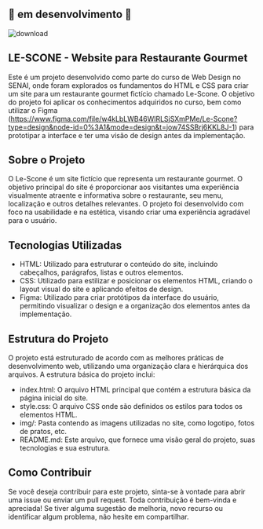 ## 🚧 em desenvolvimento 🚧
![download](https://github.com/BrennonMeireles/le-scone/assets/141636246/dafe7d8f-5a22-4200-8988-9b36c1cbb28d)

## LE-SCONE - Website para Restaurante Gourmet
Este é um projeto desenvolvido como parte do curso de Web Design no SENAI, onde foram explorados os fundamentos do HTML e CSS para criar um site para um restaurante gourmet fictício chamado Le-Scone. O objetivo do projeto foi aplicar os conhecimentos adquiridos no curso, bem como utilizar o Figma (https://www.figma.com/file/w4kLbLWB46WlRLSjSXmPMe/Le-Scone?type=design&node-id=0%3A1&mode=design&t=jow74SSBrj6KKL8J-1) para prototipar a interface e ter uma visão de design antes da implementação.

## Sobre o Projeto
O Le-Scone é um site fictício que representa um restaurante gourmet. O objetivo principal do site é proporcionar aos visitantes uma experiência visualmente atraente e informativa sobre o restaurante, seu menu, localização e outros detalhes relevantes. O projeto foi desenvolvido com foco na usabilidade e na estética, visando criar uma experiência agradável para o usuário.

## Tecnologias Utilizadas
- HTML: Utilizado para estruturar o conteúdo do site, incluindo cabeçalhos, parágrafos, listas e outros elementos.
- CSS: Utilizado para estilizar e posicionar os elementos HTML, criando o layout visual do site e aplicando efeitos de design.
- Figma: Utilizado para criar protótipos da interface do usuário, permitindo visualizar o design e a organização dos elementos antes da implementação.

## Estrutura do Projeto
O projeto está estruturado de acordo com as melhores práticas de desenvolvimento web, utilizando uma organização clara e hierárquica dos arquivos. A estrutura básica do projeto inclui:

- index.html: O arquivo HTML principal que contém a estrutura básica da página inicial do site.
- style.css: O arquivo CSS onde são definidos os estilos para todos os elementos HTML.
- img/: Pasta contendo as imagens utilizadas no site, como logotipo, fotos de pratos, etc.
- README.md: Este arquivo, que fornece uma visão geral do projeto, suas tecnologias e sua estrutura.
 
## Como Contribuir
Se você deseja contribuir para este projeto, sinta-se à vontade para abrir uma issue ou enviar um pull request. Toda contribuição é bem-vinda e apreciada! Se tiver alguma sugestão de melhoria, novo recurso ou identificar algum problema, não hesite em compartilhar.
